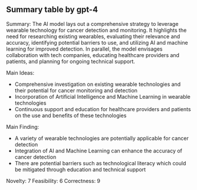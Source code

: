 ## Summary table by gpt-4
Summary: 
The AI model lays out a comprehensive strategy to leverage wearable technology for cancer detection and monitoring. It highlights the need for researching existing wearables, evaluating their relevance and accuracy, identifying potential barriers to use, and utilizing AI and machine learning for improved detection. In parallel, the model envisages collaboration with tech companies, educating healthcare providers and patients, and planning for ongoing technical support.

Main Ideas: 
- Comprehensive investigation on existing wearable technologies and their potential for cancer monitoring and detection
- Incorporation of Artificial Intelligence and Machine Learning in wearable technologies
- Continuous support and education for healthcare providers and patients on the use and benefits of these technologies

Main Finding: 
- A variety of wearable technologies are potentially applicable for cancer detection
- Integration of AI and Machine Learning can enhance the accuracy of cancer detection
- There are potential barriers such as technological literacy which could be mitigated through education and technical support

Novelty: 7
Feasibility: 6
Correctness: 9